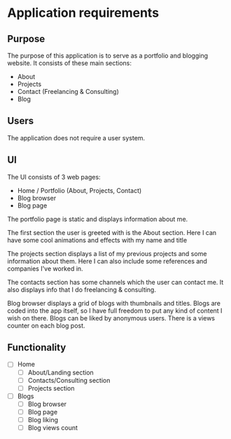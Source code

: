 # Application requirements

## Purpose

The purpose of this application is to serve as a portfolio and blogging website.
It consists of these main sections:

- About
- Projects
- Contact (Freelancing & Consulting)
- Blog

## Users

The application does not require a user system.

## UI

The UI consists of 3 web pages:

- Home / Portfolio (About, Projects, Contact)
- Blog browser
- Blog page

The portfolio page is static and displays information about me.

The first section the user is greeted with is the About section. Here I can have
some cool animations and effects with my name and title

The projects section displays a list of my previous projects and some
information about them. Here I can also include some references and companies
I've worked in.

The contacts section has some channels which the user can contact me. It also
displays info that I do freelancing & consulting.

Blog browser displays a grid of blogs with thumbnails and titles. Blogs are
coded into the app itself, so I have full freedom to put any kind of content I
wish on there. Blogs can be liked by anonymous users. There is a views counter
on each blog post.

## Functionality

- [ ] Home
  - [ ] About/Landing section
  - [ ] Contacts/Consulting section
  - [ ] Projects section
- [ ] Blogs
  - [ ] Blog browser
  - [ ] Blog page
  - [ ] Blog liking
  - [ ] Blog views count
